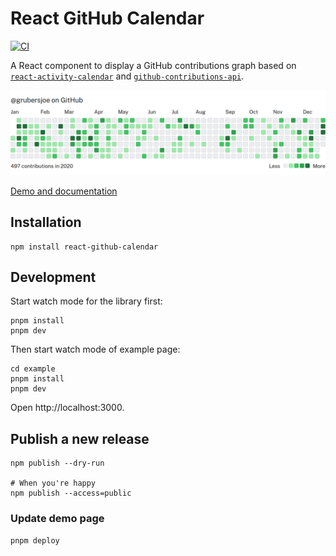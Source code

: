 # React GitHub Calendar

[![CI](https://github.com/grubersjoe/react-github-calendar/actions/workflows/test.yml/badge.svg)](https://github.com/grubersjoe/react-github-calendar/actions/workflows/test.yml)

A React component to display a GitHub contributions graph based on
[`react-activity-calendar`](https://github.com/grubersjoe/react-activity-calendar) and [`github-contributions-api`](https://github.com/grubersjoe/github-contributions-api).

![Screenshot](preview.png?v3)

[Demo and documentation](https://grubersjoe.github.io/react-github-calendar/)

## Installation

```shell
npm install react-github-calendar
```

## Development

Start watch mode for the library first:

```shell
pnpm install
pnpm dev
```

Then start watch mode of example page:

```shell
cd example
pnpm install
pnpm dev
```

Open http://localhost:3000.

## Publish a new release

```shell
npm publish --dry-run

# When you're happy
npm publish --access=public
```

### Update demo page

```shell
pnpm deploy
```
